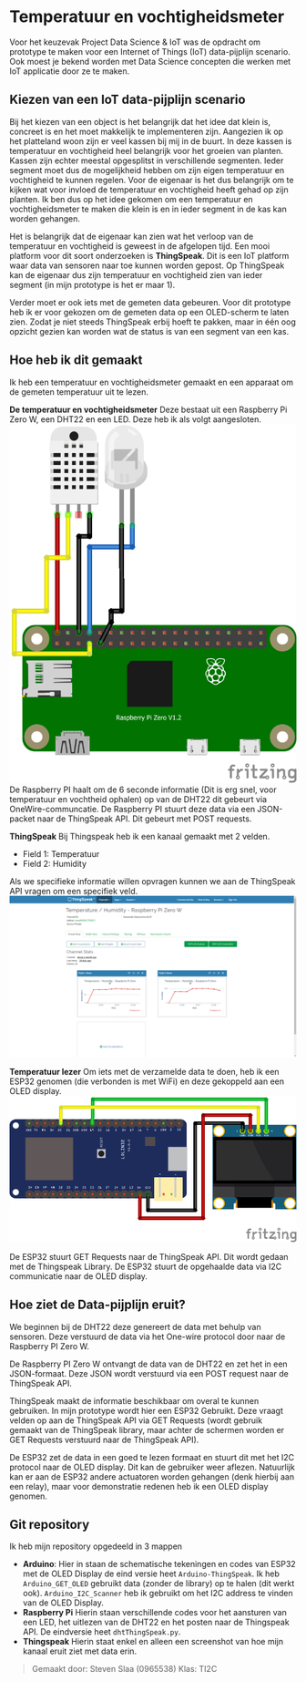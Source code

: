 # Temperatuur en vochtigheidsmeter

Voor het keuzevak Project Data Science & IoT was de opdracht om prototype te maken voor een Internet of Things (IoT) data-pijplijn scenario. Ook moest je bekend worden met Data Science concepten die werken met IoT applicatie door ze te maken.

## Kiezen van een IoT data-pijplijn scenario
Bij het kiezen van een object is het belangrijk dat het idee dat klein is, concreet is en het moet makkelijk te implementeren zijn.
Aangezien ik op het platteland woon zijn er veel kassen bij mij in de buurt. In deze kassen is temperatuur en vochtigheid heel belangrijk voor het groeien van planten. Kassen zijn echter meestal opgesplitst in verschillende segmenten. Ieder segment moet dus de mogelijkheid hebben om zijn eigen temperatuur en vochtigheid te kunnen regelen. Voor de eigenaar is het dus belangrijk om te kijken wat voor invloed de temperatuur en vochtigheid heeft gehad op zijn planten. Ik ben dus op het idee gekomen om een temperatuur en vochtigheidsmeter te maken die klein is en in ieder segment in de kas kan worden gehangen.

Het is belangrijk dat de eigenaar kan zien wat het verloop van de temperatuur en vochtigheid is geweest in de afgelopen tijd. Een mooi platform voor dit soort onderzoeken is **ThingSpeak**. Dit is een IoT platform waar data van sensoren naar toe kunnen worden gepost. Op ThingSpeak kan de eigenaar dus zijn temperatuur en vochtigheid zien van ieder segment (in mijn prototype is het er maar 1). 

Verder moet er ook iets met de gemeten data gebeuren. Voor dit prototype heb ik er voor gekozen om de gemeten data op een OLED-scherm te laten zien. Zodat je niet steeds ThingSpeak erbij hoeft te pakken, maar in één oog opzicht gezien kan worden wat de status is van een segment van een kas.

## Hoe heb ik dit gemaakt
Ik heb een temperatuur en vochtigheidsmeter gemaakt en een apparaat om de gemeten temperatuur uit te lezen.

**De temperatuur en vochtigheidsmeter**
Deze bestaat uit een Raspberry Pi Zero W, een DHT22 en een LED. Deze heb ik als volgt aangesloten.
![Schematische Tekening Raspberry Pi Zero W - DHT22](https://github.com/StevenSlaa/Project-Data-Science---IoT/blob/master/Raspberry%20Pi/Schematische%20Tekening%20Raspberry%20Pi%20Zero%20W%20-%20DHT22.png?raw=true)
De Raspberry PI haalt om de 6 seconde informatie (Dit is erg snel, voor temperatuur en vochtheid ophalen) op van de DHT22 dit gebeurt via OneWire-communcatie. De Raspberry PI stuurt deze data via een JSON-packet naar de ThingSpeak API. Dit gebeurt met POST requests.

**ThingSpeak**
Bij Thingspeak heb ik een kanaal gemaakt met 2 velden.

 - Field 1: Temperatuur
 - Field 2: Humidity
 
 Als we specifieke informatie willen opvragen kunnen we aan de ThingSpeak API vragen om een specifiek veld.
 ![Thingspeak kanaal screenshot](https://github.com/StevenSlaa/Project-Data-Science---IoT/blob/master/Thingspeak/Thingspeak%20Channel%20Screenshot.png?raw=true)

**Temperatuur lezer**
Om iets met de verzamelde data te doen, heb ik een ESP32 genomen (die verbonden is met WiFi) en deze gekoppeld aan een OLED display.
![Schematische Tekening ESP32 - I2C OLED](https://github.com/StevenSlaa/Project-Data-Science---IoT/blob/master/Arduino/Schematische%20Tekening%20ESP32%20-%20%20I2C%20OLED.png?raw=true)

De ESP32 stuurt GET Requests naar de ThingSpeak API. Dit wordt gedaan met de Thingspeak Library. De ESP32 stuurt de opgehaalde data via I2C communicatie naar de OLED display.

## Hoe ziet de Data-pijplijn eruit?
We beginnen bij de DHT22 deze genereert de data met behulp van sensoren. Deze verstuurd de data via het One-wire protocol door naar de Raspberry PI Zero W.

De Raspberry PI Zero W ontvangt de data van de DHT22 en zet het in een JSON-formaat. Deze JSON wordt verstuurd via een POST request naar de ThingSpeak API.

ThingSpeak maakt de informatie beschikbaar om overal te kunnen gebruiken. In mijn prototype wordt hier een ESP32 Gebruikt. Deze vraagt velden op aan de ThingSpeak API via GET Requests (wordt gebruik gemaakt van de ThingSpeak library, maar achter de schermen worden er GET Requests verstuurd naar de ThingSpeak API).

De ESP32 zet de data in een goed te lezen formaat en stuurt dit met het I2C protocol naar de OLED display. Dit kan de gebruiker weer aflezen. Natuurlijk kan er aan de ESP32 andere actuatoren worden gehangen (denk hierbij aan een relay), maar voor demonstratie redenen heb ik een OLED display genomen.

## Git repository
Ik heb mijn repository opgedeeld in 3 mappen

 - **Arduino**: Hier in staan de schematische tekeningen en codes van ESP32 met de OLED Display de eind versie heet `Arduino-ThingSpeak`. Ik heb `Arduino_GET_OLED` gebruikt data (zonder de library) op te halen (dit werkt ook). `Arduino_I2C_Scanner` heb ik gebruikt om het I2C address te vinden van de OLED Display.
 - **Raspberry Pi** Hierin staan verschillende codes voor het aansturen van een LED, het uitlezen van de DHT22 en het posten naar de Thingspeak API. De eindversie heet `dhtThingSpeak.py`.
 - **Thingspeak** Hierin staat enkel en alleen een screenshot van hoe mijn kanaal eruit ziet met data erin.



> Gemaakt door: Steven Slaa (0965538)
> Klas: TI2C
